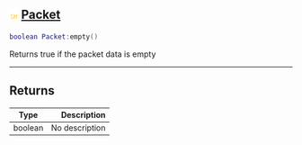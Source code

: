 ## ![shared](.gitbook/assets/shared.png) [Packet](home/Packet)



```lua
boolean Packet:empty()
```

Returns true if the packet data is empty


------
## Returns

| Type   | Description |
| ------ | ----------: |
| boolean | No description |

